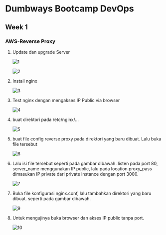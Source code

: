 # Dumbways Bootcamp DevOps
## Week 1
### AWS-Reverse Proxy


1. Update dan upgrade Server
   
   ![1](https://github.com/gilbranfairuz/Dumbways-Bootcamp-Devops/blob/master/week1/AWS-ReverseProxy/img/1.png)

   ![2](https://github.com/gilbranfairuz/Dumbways-Bootcamp-Devops/blob/master/week1/AWS-ReverseProxy/img/2.png)

2. Install nginx
   
   ![3](https://github.com/gilbranfairuz/Dumbways-Bootcamp-Devops/blob/master/week1/AWS-ReverseProxy/img/3.png)

3. Test nginx dengan mengakses IP Public via browser
   
   ![4](https://github.com/gilbranfairuz/Dumbways-Bootcamp-Devops/blob/master/week1/AWS-ReverseProxy/img/4.png)

4. buat direktori pada /etc/nginx/...
   
   ![5](https://github.com/gilbranfairuz/Dumbways-Bootcamp-Devops/blob/master/week1/AWS-ReverseProxy/img/5.png)

5. buat file config reverse proxy pada direktori yang baru dibuat. Lalu buka file tersebut
   
   ![6](https://github.com/gilbranfairuz/Dumbways-Bootcamp-Devops/blob/master/week1/AWS-ReverseProxy/img/6.png)

6. Lalu isi file tersebut seperti pada gambar dibawah. listen pada port 80, server_name menggunakan IP public, lalu pada location proxy_pass dimasukan IP private dari private instance dengan port 3000. 
   
   ![7](https://github.com/gilbranfairuz/Dumbways-Bootcamp-Devops/blob/master/week1/AWS-ReverseProxy/img/7.png)

7. Buka file konfigurasi nginx.conf, lalu tambahkan direktori yang baru dibuat. seperti pada gambar dibawah.
   
   ![9](https://github.com/gilbranfairuz/Dumbways-Bootcamp-Devops/blob/master/week1/AWS-ReverseProxy/img/9.png)

8. Untuk mengujinya buka browser dan akses IP public tanpa port.
   
   ![10](https://github.com/gilbranfairuz/Dumbways-Bootcamp-Devops/blob/master/week1/AWS-ReverseProxy/img/10.png)